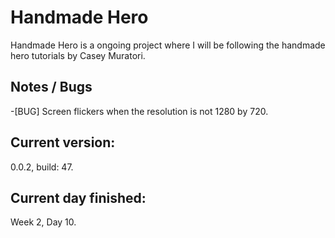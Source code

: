 # Handmade Hero
Handmade Hero is a ongoing project where I will be following the handmade hero tutorials by Casey Muratori.<br>
<h2>Notes / Bugs</h2>
-[BUG] Screen flickers when the resolution is not 1280 by 720.<br>
<h2>Current version:</h2>
0.0.2, build: 47.<br>
<h2>Current day finished:</h2>
Week 2, Day 10.